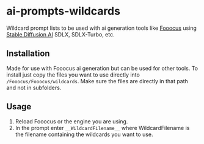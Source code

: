 # ai-prompts-wildcards
Wildcard prompt lists to be used with ai generation tools like [Fooocus](https://github.com/lllyasviel/Fooocus) using [Stable Diffusion AI](https://stability.ai/stable-image) SDLX, SDLX-Turbo, etc.

## Installation
Made for use with Fooocus ai generation but can be used for other tools. To install just copy the files you want to use directly into ```/Fooocus/Fooocus/wildcards```. Make sure the files are directly in that path and not in subfolders.

## Usage
1. Reload Fooocus or the engine you are using.
2. In the prompt enter `__WildcardFilename__` where WildcardFilename is the filename containing the wildcards you want to use.


